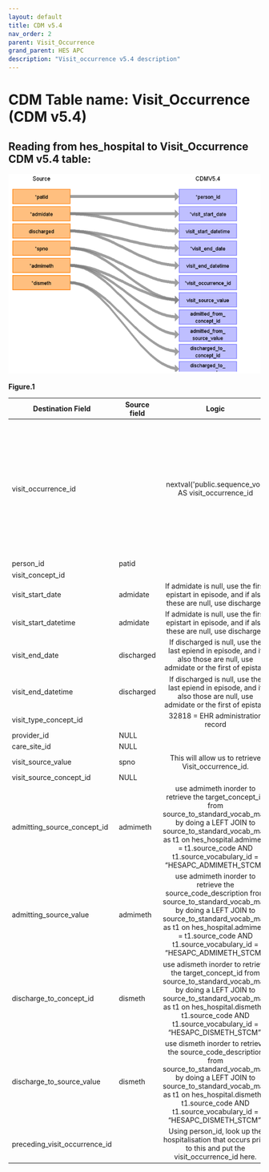 ```yaml
---
layout: default
title: CDM v5.4
nav_order: 2
parent: Visit_Occurrence
grand_parent: HES APC
description: "Visit_occurrence v5.4 description"
---
```


# CDM Table name: Visit_Occurrence (CDM v5.4)

## Reading from hes_hospital to Visit_Occurrence CDM v5.4 table:
![](images/image12.png)

**Figure.1**

| Destination Field | Source field | Logic | Comment field |
| --- | --- | :---: | --- |
| visit_occurrence_id |  |  nextval('public.sequence_vo') AS visit_occurrence_id | A sequence called "sequence_vo" is created in the public schema to ensure the unique generation of visit_occurrence_id's. Firstly,the value of the sequence is determined by querying the maximum ID from a predefined source ({TARGET_SCHEMA_TO_LINK}._max_ids) where the field "tbl_name" = "visit_occurrence".The _max_ids table is established in the schema to be linked to the target schema, serving the purpose of storing maximum IDs for all CDM tables. This facilitates the determination of the next visit_occurrence_id in the sequence. | 
| person_id | patid |  |  |
| visit_concept_id |  |  | 9201 = Inpatient visit |
| visit_start_date | admidate |  If admidate is null, use the first epistart in episode, and if also these are null, use discharges| COALESCE(admidate, MIN(epistart), discharged) |
| visit_start_datetime | admidate  | If admidate is null, use the first epistart in episode, and if also these are null, use discharges | COALESCE(admidate, MIN(epistart), discharged) |
| visit_end_date | discharged | If discharged is null, use the last epiend in episode, and if also those are null, use admidate or the first of epistart | COALESCE(discharged, MAX(epiend), admidate, MIN(epistart)) |
| visit_end_datetime | discharged |If discharged is null, use the last epiend in episode, and if also those are null, use admidate or the first of epistart| COALESCE(discharged, MAX(epiend), admidate, MIN(epistart)) |
| visit_type_concept_id |  | 32818 = EHR administration record |  |
| provider_id |NULL | |  |
| care_site_id | NULL| |  |
| visit_source_value | spno | This will allow us to retrieve Visit_occurrence_id. |  |
| visit_source_concept_id |NULL  |  |  |
| admitting_source_concept_id | admimeth | use admimeth inorder to retrieve the target_concept_id from source_to_standard_vocab_map by doing a LEFT JOIN to source_to_standard_vocab_map as t1 on hes_hospital.admimeth = t1.source_code AND t1.source_vocabulary_id = “HESAPC_ADMIMETH_STCM”. | Check for OMOP codes from admimeth |
| admitting_source_value | admimeth | use admimeth inorder to retrieve the source_code_description from source_to_standard_vocab_map by doing a LEFT JOIN to source_to_standard_vocab_map as t1 on hes_hospital.admimeth = t1.source_code AND t1.source_vocabulary_id = “HESAPC_ADMIMETH_STCM”.| Definition to be added instead of number |
| discharge_to_concept_id | dismeth | use adismeth inorder to retrieve the target_concept_id from source_to_standard_vocab_map by doing a LEFT JOIN to source_to_standard_vocab_map as t1 on hes_hospital.dismeth = t1.source_code AND t1.source_vocabulary_id = “HESAPC_DISMETH_STCM”. | Check for OMOP codes from dismeth |
| discharge_to_source_value | dismeth | use dismeth inorder to retrieve the source_code_description from source_to_standard_vocab_map by doing a LEFT JOIN to source_to_standard_vocab_map as t1 on hes_hospital.dismeth = t1.source_code AND t1.source_vocabulary_id = “HESAPC_DISMETH_STCM”. | Definition to be added instead of number |
| preceding_visit_occurrence_id |  | Using person_id, look up the hospitalisation that occurs prior to this and put the visit_occurrence_id here. |  |
